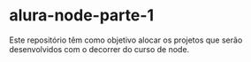 # alura-node-parte-1
Este repositório têm como objetivo alocar os projetos que serão desenvolvidos com o decorrer do curso de node.
